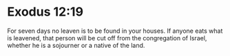 # Exodus 12:19

For seven days no leaven is to be found in your houses. If anyone eats what is leavened, that person will be cut off from the congregation of Israel, whether he is a sojourner or a native of the land.
